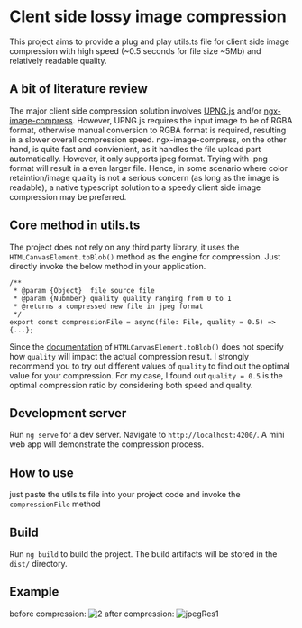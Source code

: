 # Clent side lossy image compression

This project aims to provide a plug and play utils.ts file for client side image compression with high speed (~0.5 seconds for file size ~5Mb) and relatively readable quality.

## A bit of literature review
The major client side compression solution involves [UPNG.js](https://github.com/photopea/UPNG.js) and/or [ngx-image-compress](https://www.npmjs.com/package/ngx-image-compress). However, UPNG.js requires the input image to be of RGBA format, otherwise manual conversion to RGBA format is required, resulting in a slower overall compression speed. ngx-image-compress, on the other hand, is quite fast and convienient, as it handles the file upload part automatically. However, it only supports jpeg format. Trying with .png format will result in a even larger file. Hence, in some scenario where color retaintion/image quality is not a serious concern (as long as the image is readable), a native typescript solution to a speedy client side image compression may be preferred. 

## Core method in utils.ts
The project does not rely on any third party library, it uses the `HTMLCanvasElement.toBlob()` method as the engine for compression. Just directly invoke the below method in your application. 
```
/**
 * @param {Object}  file source file
 * @param {Nubmber} quality quality ranging from 0 to 1
 * @returns a compressed new file in jpeg format
 */
export const compressionFile = async(file: File, quality = 0.5) => {...};
```
Since the [documentation](https://developer.mozilla.org/en-US/docs/Web/API/HTMLCanvasElement/toBlob) of `HTMLCanvasElement.toBlob()` does not specify how `quality` will impact the actual compression result. I strongly recommend you to try out different values of `quality` to find out the optimal value for your compression. For my case, I found out `quality = 0.5` is the optimal compression ratio by considering both speed and quality. 

## Development server

Run `ng serve` for a dev server. Navigate to `http://localhost:4200/`. A mini web app will demonstrate the compression process.

## How to use
just paste the utils.ts file into your project code and invoke the `compressionFile` method

## Build

Run `ng build` to build the project. The build artifacts will be stored in the `dist/` directory.

## Example
before compression: ![2](https://github.com/user-attachments/assets/1d977bb1-7b76-4dcb-b04d-16f29186b39a)
after compression: ![jpegRes1](https://github.com/user-attachments/assets/c30dc9da-1858-4dd8-8758-8bc1ed4940de)


